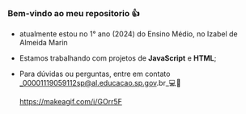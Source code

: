 ### Bem-vindo ao meu repositorio 👍

- atualmente estou no 1° ano (2024) do  Ensino Médio, no Izabel de Almeida Marin
- Estamos trabalhando com projetos de **JavaScript** e **HTML**;
- Para dúvidas ou perguntas, entre em contato _00001119059112sp@al.educacao.sp.gov.br_💻📩

  https://makeagif.com/i/GOrr5F

